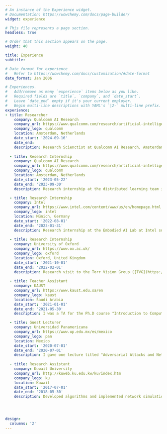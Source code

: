 ```yaml
---
# An instance of the Experience widget.
# Documentation: https://wowchemy.com/docs/page-builder/
widget: experience

# This file represents a page section.
headless: true

# Order that this section appears on the page.
weight: 40

title: Experience
subtitle:

# Date format for experience
#   Refer to https://wowchemy.com/docs/customization/#date-format
date_format: Jan 2006

# Experiences.
#   Add/remove as many `experience` items below as you like.
#   Required fields are `title`, `company`, and `date_start`.
#   Leave `date_end` empty if it's your current employer.
#   Begin multi-line descriptions with YAML's `|2-` multi-line prefix.
experience:
- title: Researcher
    company: Qualcomm AI Research
    company_url: https://www.qualcomm.com/research/artificial-intelligence/ai-research
    company_logo: qualcomm
    location: Amsterdam, Netherlands
    date_start: '2024-09-16'
    date_end:
    description: Research Scienctist at Qualcomm AI Research, Amsterdam.
  
  - title: Research Internship
    company: Qualcomm AI Research
    company_url: https://www.qualcomm.com/research/artificial-intelligence/ai-research
    company_logo: qualcomm
    location: Amsterdam, Netherlands
    date_start: '2023-05-22'
    date_end: '2023-09-30'
    description: Research internship at the distributed learning team in Qualcomm AI Research.

  - title: Research Internship
    company: Intel
    company_url: https://www.intel.com/content/www/us/en/homepage.html
    company_logo: intel
    location: Münich, Germany
    date_start: '2022-08-01'
    date_end: '2023-01-31'
    description: Research internship at the Embodied AI Lab at Intel supervised by [Matthias Müller](https://matthias.pw/).
    
  - title: Research Internship
    company: University of Oxford
    company_url: https://www.ox.ac.uk/
    company_logo: oxford
    location: Oxford, United Kingdom
    date_start: '2021-10-01'
    date_end: '2022-02-01'
    description: Research visit to the Torr Vision Group ([TVG](https://torrvision.com/)) supervised by [Prof. Philip Torr](https://scholar.google.com/citations?user=kPxa2w0AAAAJ&hl=en).
    
  - title: Teacher Assistant
    company: KAUST
    company_url: https://www.kaust.edu.sa/en
    company_logo: kaust
    location: Saudi Arabia
    date_start: '2021-01-01'
    date_end: '2021-05-30'
    description: I was a TA for the Ph.D course "Introduction to Computer Vision".

  - title: Guest Lecturer
    company: Universidad Panamericana
    company_url: https://www.up.edu.mx/es/mexico
    company_logo: pan
    location: Mexico
    date_start: '2020-07-01'
    date_end: '2020-07-01'
    description: I gave one lecture titled "Adversarial Attacks and Network Robustness".
    
  - title: Research Assistant
    company: Kuwait University
    company_url: http://kuweb.ku.edu.kw/ku/index.htm
    company_logo: ku
    location: Kuwait
    date_start: '2017-07-01'
    date_end: '2018-05-30'
    description: Developed algorithms and implemented network simulations.
    



design:
  columns: '2'
---
```

